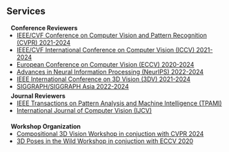 ## Services

<h4 style="margin:0 10px 0;">Conference Reviewers</h4>

<ul style="margin:0 0 5px;">
  <li><a href="http://cvpr2024.thecvf.com/"><autocolor>IEEE/CVF Conference on Computer Vision and Pattern Recognition (CVPR) 2021-2024</autocolor></a></li>
  <li><a href="http://iccv2023.thecvf.com/"><autocolor>IEEE/CVF International Conference on Computer Vision (ICCV) 2021-2024</autocolor></a></li>
  <li><a href="https://eccv.ecva.net/"><autocolor>European Conference on Computer Vision (ECCV) 2020-2024</autocolor></a></li>
  <li><a href="https://eccv.ecva.net/"><autocolor>Advances in Neural Information Processing (NeurIPS) 2022-2024</autocolor></a></li>
  <li><a href="https://3dvconf.github.io/"><autocolor>IEEE International Conference on 3D Vision (3DV) 2021-2024</autocolor></a></li>
  <li><a href="https://3dvconf.github.io/"><autocolor>SIGGRAPH/SIGGRAPH Asia 2022-2024</autocolor></a></li>
</ul>

<h4 style="margin:0 10px 0;">Journal Reviewers</h4>
<ul style="margin:0 0 20px;">
  <li><a href="https://www.computer.org/csdl/journal/tp"><autocolor>IEEE Transactions on Pattern Analysis and Machine Intelligence (TPAMI)</autocolor></a></li>
  <li><a href="https://www.springer.com/journal/11263"><autocolor>International Journal of Computer Vision (IJCV)</autocolor></a></li>
</ul>

<h4 style="margin:0 10px 0;">Workshop Organization</h4>
<ul style="margin:0 0 20px;">
  <li><a href="https://3dcompat-dataset.org/workshop/C3DV24/"><autocolor>Compositional 3D Vision Workshop in conjuction with CVPR 2024</autocolor></a></li>
  <li><a href="https://virtualhumans.mpi-inf.mpg.de/3DPW_Challenge/"><autocolor>3D Poses in the Wild Workshop in conjuction with ECCV 2020</autocolor></a></li>
</ul>